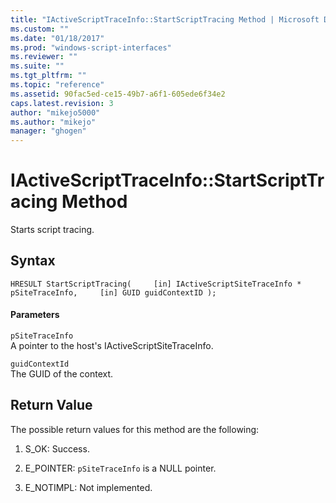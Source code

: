 ```yaml
---
title: "IActiveScriptTraceInfo::StartScriptTracing Method | Microsoft Docs"
ms.custom: ""
ms.date: "01/18/2017"
ms.prod: "windows-script-interfaces"
ms.reviewer: ""
ms.suite: ""
ms.tgt_pltfrm: ""
ms.topic: "reference"
ms.assetid: 90fac5ed-ce15-49b7-a6f1-605ede6f34e2
caps.latest.revision: 3
author: "mikejo5000"
ms.author: "mikejo"
manager: "ghogen"
---
```

# IActiveScriptTraceInfo::StartScriptTracing Method
Starts script tracing.  
  
## Syntax  
  
```  
HRESULT StartScriptTracing(     [in] IActiveScriptSiteTraceInfo * pSiteTraceInfo,     [in] GUID guidContextID );   
```  
  
#### Parameters  
 `pSiteTraceInfo`  
 A pointer to the host's IActiveScriptSiteTraceInfo.  
  
 `guidContextId`  
 The GUID of the context.  
  
## Return Value  
 The possible return values for this method are the following:  
  
1.  S_OK: Success.  
  
2.  E_POINTER: `pSiteTraceInfo` is a NULL pointer.  
  
3.  E_NOTIMPL: Not implemented.